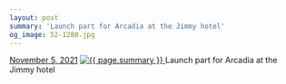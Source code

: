 ```yaml
---
layout: post
summary: 'Launch part for Arcadia at the Jimmy hotel'
og_image: 52-1280.jpg
---
```


<p>
  <time>
    <a href="/52">November 5, 2021</a>
  </time>
  <a href="/52">
    <img src="{{ site.assets_url }}/52-640.jpg" srcset="{{ site.assets_url }}/52-320.jpg 320w, {{ site.assets_url }}/52-640.jpg 640w, {{ site.assets_url }}/52-960.jpg 960w, {{ site.assets_url }}/52-1280.jpg 1280w" sizes="(min-width: 700px) 50vw, calc(100vw - 2rem)" alt="{{ page.summary }}" />
  </a>
  <span>Launch part for Arcadia at the Jimmy hotel</span>
</p>
